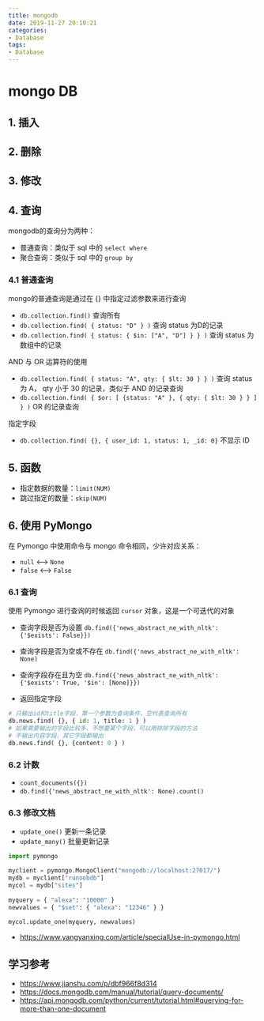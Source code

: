 ```yaml
---
title: mongodb
date: 2019-11-27 20:10:21
categories:
- Database
tags:
- Database
---
```


# mongo DB

## 1. 插入

## 2. 删除

## 3. 修改

## 4. 查询

mongodb的查询分为两种：

- 普通查询：类似于 sql 中的 `select where`
- 聚合查询：类似于 sql 中的 `group by`

### 4.1 普通查询

mongo的普通查询是通过在 {} 中指定过滤参数来进行查询

- `db.collection.find()` 查询所有
- `db.collection.find( { status: "D" } )` 查询 status 为D的记录
- `db.collection.find( { status: { $in: ["A", "D"] } } )` 查询 status 为 数组中的记录

AND 与 OR 运算符的使用

- `db.collection.find( { status: "A", qty: { $lt: 30 } } )` 查询 status 为 A， qty 小于 30 的记录，类似于 AND 的记录查询
- `db.collection.find( { $or: [ {status: "A" }, { qty: { $lt: 30 } } ] } )` OR 的记录查询

指定字段

- `db.collection.find( {}, { user_id: 1, status: 1, _id: 0}` 不显示 ID

## 5. 函数

- 指定数据的数量：`limit(NUM)`
- 跳过指定的数量：`skip(NUM)`

## 6. 使用 PyMongo

在 Pymongo 中使用命令与 mongo 命令相同，少许对应关系：

- `null` <--> `None`
- `false` <--> `False`

### 6.1 查询

使用 Pymongo 进行查询的时候返回 `cursor` 对象，这是一个可迭代的对象

- 查询字段是否为设置
`db.find({'news_abstract_ne_with_nltk': {'$exists': False}})`

- 查询字段是否为空或不存在
`db.find({'news_abstract_ne_with_nltk': None)`

- 查询字段存在且为空
`db.find({'news_abstract_ne_with_nltk': {'$exists': True, '$in': [None]}})`

- 返回指定字段

```python
# 只输出id和title字段，第一个参数为查询条件，空代表查询所有
db.news.find( {}, { id: 1, title: 1 } )
# 如果需要输出的字段比较多，不想要某个字段，可以用排除字段的方法
# 不输出内容字段，其它字段都输出
db.news.find( {}, {content: 0 } )
```

### 6.2 计数

- `count_documents({})`
- `db.find({'news_abstract_ne_with_nltk': None).count()`

### 6.3 修改文档

- `update_one()` 更新一条记录 
- `update_many()` 批量更新记录

```python
import pymongo

myclient = pymongo.MongoClient("mongodb://localhost:27017/")
mydb = myclient["runoobdb"]
mycol = mydb["sites"]
 
myquery = { "alexa": "10000" }
newvalues = { "$set": { "alexa": "12346" } }
 
mycol.update_one(myquery, newvalues)
```

- https://www.yangyanxing.com/article/specialUse-in-pymongo.html

## 学习参考

- https://www.jianshu.com/p/dbf966f8d314
- https://docs.mongodb.com/manual/tutorial/query-documents/
- https://api.mongodb.com/python/current/tutorial.html#querying-for-more-than-one-document